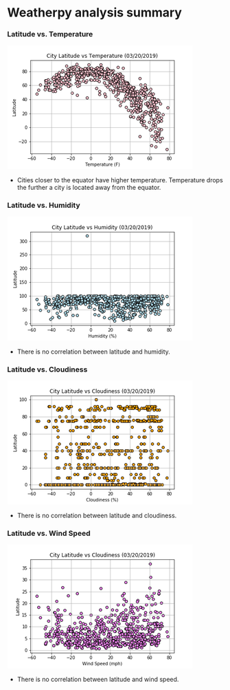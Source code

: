 
# Weatherpy analysis summary

### Latitude vs. Temperature

![alt text](https://github.com/bkcenik/WeatherPy/blob/master/TempLat.png)
* Cities closer to the equator have higher temperature. Temperature drops the further a city is located away from the equator.

### Latitude vs. Humidity
![alt text](https://github.com/bkcenik/WeatherPy/blob/master/HumLat.png)
* There is no correlation between latitude and humidity.

### Latitude vs. Cloudiness
![alt text](https://github.com/bkcenik/WeatherPy/blob/master/CloudLat.png)
* There is no correlation between latitude and cloudiness.

### Latitude vs. Wind Speed
![alt text](https://github.com/bkcenik/WeatherPy/blob/master/WindLat.png)
* There is no correlation between latitude and wind speed.

